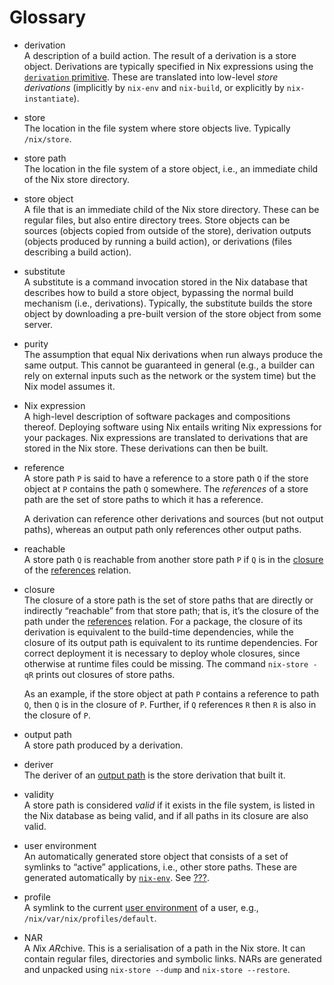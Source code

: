 # Glossary

  - derivation  
    A description of a build action. The result of a derivation is a
    store object. Derivations are typically specified in Nix expressions
    using the [`derivation` primitive](#ssec-derivation). These are
    translated into low-level *store derivations* (implicitly by
    `nix-env` and `nix-build`, or explicitly by `nix-instantiate`).

  - store  
    The location in the file system where store objects live. Typically
    `/nix/store`.

  - store path  
    The location in the file system of a store object, i.e., an
    immediate child of the Nix store directory.

  - store object  
    A file that is an immediate child of the Nix store directory. These
    can be regular files, but also entire directory trees. Store objects
    can be sources (objects copied from outside of the store),
    derivation outputs (objects produced by running a build action), or
    derivations (files describing a build action).

  - substitute  
    A substitute is a command invocation stored in the Nix database that
    describes how to build a store object, bypassing the normal build
    mechanism (i.e., derivations). Typically, the substitute builds the
    store object by downloading a pre-built version of the store object
    from some server.

  - purity  
    The assumption that equal Nix derivations when run always produce
    the same output. This cannot be guaranteed in general (e.g., a
    builder can rely on external inputs such as the network or the
    system time) but the Nix model assumes it.

  - Nix expression  
    A high-level description of software packages and compositions
    thereof. Deploying software using Nix entails writing Nix
    expressions for your packages. Nix expressions are translated to
    derivations that are stored in the Nix store. These derivations can
    then be built.

  - reference  
    A store path `P` is said to have a reference to a store path `Q` if
    the store object at `P` contains the path `Q` somewhere. The
    *references* of a store path are the set of store paths to which it
    has a reference.
    
    A derivation can reference other derivations and sources (but not
    output paths), whereas an output path only references other output
    paths.

  - reachable  
    A store path `Q` is reachable from another store path `P` if `Q` is
    in the [closure](#gloss-closure) of the
    [references](#gloss-reference) relation.

  - closure  
    The closure of a store path is the set of store paths that are
    directly or indirectly “reachable” from that store path; that is,
    it’s the closure of the path under the
    [references](#gloss-reference) relation. For a package, the closure
    of its derivation is equivalent to the build-time dependencies,
    while the closure of its output path is equivalent to its runtime
    dependencies. For correct deployment it is necessary to deploy whole
    closures, since otherwise at runtime files could be missing. The
    command `nix-store -qR` prints out closures of store paths.
    
    As an example, if the store object at path `P` contains a reference
    to path `Q`, then `Q` is in the closure of `P`. Further, if `Q`
    references `R` then `R` is also in the closure of `P`.

  - output path  
    A store path produced by a derivation.

  - deriver  
    The deriver of an [output path](#gloss-output-path) is the store
    derivation that built it.

  - validity  
    A store path is considered *valid* if it exists in the file system,
    is listed in the Nix database as being valid, and if all paths in
    its closure are also valid.

  - user environment  
    An automatically generated store object that consists of a set of
    symlinks to “active” applications, i.e., other store paths. These
    are generated automatically by [`nix-env`](#sec-nix-env). See
    [???](#sec-profiles).

  - profile  
    A symlink to the current [user environment](#gloss-user-env) of a
    user, e.g., `/nix/var/nix/profiles/default`.

  - NAR  
    A *N*ix *AR*chive. This is a serialisation of a path in the Nix
    store. It can contain regular files, directories and symbolic links.
    NARs are generated and unpacked using `nix-store --dump` and
    `nix-store
            --restore`.
